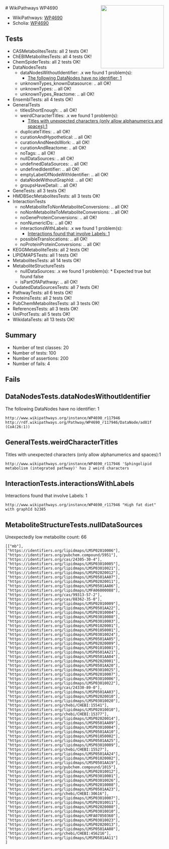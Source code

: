 <img style="float: right; width: 200px" src="https://upload.wikimedia.org/wikipedia/commons/thumb/8/83/Wplogo_with_text_500.png/640px-Wplogo_with_text_500.png" />
# WikiPathways WP4690

* WikiPathways: [WP4690](https://new.wikipathways.org/pathways/WP4690)
* Scholia: [WP4690](https://scholia.toolforge.org/wikipathways/WP4690)
## Tests
* CASMetabolitesTests: all 2 tests OK!
* ChEBIMetabolitesTests: all 4 tests OK!
* ChemSpiderTests: all 2 tests OK!
* DataNodesTests
    * dataNodesWithoutIdentifier: .x we found 1 problem(s):
        * [The following DataNodes have no identifier: 1](#d2d32fa0)
    * unknownTypes_knownDatasource: .. all OK!
    * unknownTypes: .. all OK!
    * unknownTypes_Reactome: .. all OK!
* EnsemblTests: all 4 tests OK!
* GeneralTests
    * titlesShortEnough: .. all OK!
    * weirdCharacterTitles: .x we found 1 problem(s):
        * [Titles with unexpected characters (only allow alphanumerics and spaces):1](#fda87b3f)
    * duplicateTitles: .. all OK!
    * curationAndHypothetical: .. all OK!
    * curationAndNeedsWork: .. all OK!
    * curationAndReactome: .. all OK!
    * noTags: .. all OK!
    * nullDataSources: .. all OK!
    * undefinedDataSources: .. all OK!
    * undefinedIdentifier: .. all OK!
    * emptyLabelOfNodeWithIdentifier: .. all OK!
    * dataNodeWithoutGraphId: .. all OK!
    * groupsHaveDetail: .. all OK!
* GeneTests: all 3 tests OK!
* HMDBSecMetabolitesTests: all 3 tests OK!
* InteractionTests
    * noMetaboliteToNonMetaboliteConversions: .. all OK!
    * noNonMetaboliteToMetaboliteConversions: .. all OK!
    * noGeneProteinConversions: .. all OK!
    * nonNumericIDs: .. all OK!
    * interactionsWithLabels: .x we found 1 problem(s):
        * [Interactions found that involve Labels: 1](#630d2678)
    * possibleTranslocations: .. all OK!
    * noProteinProteinConversions: .. all OK!
* KEGGMetaboliteTests: all 2 tests OK!
* LIPIDMAPSTests: all 1 tests OK!
* MetabolitesTests: all 14 tests OK!
* MetaboliteStructureTests
    * nullDataSources: .x we found 1 problem(s):
            * Expected true but found false
    * isPartOfAPathway: .. all OK!
* OudatedDataSourcesTests: all 7 tests OK!
* PathwayTests: all 6 tests OK!
* ProteinsTests: all 2 tests OK!
* PubChemMetabolitesTests: all 3 tests OK!
* ReferencesTests: all 3 tests OK!
* UniProtTests: all 5 tests OK!
* WikidataTests: all 13 tests OK!


## Summary

* Number of test classes: 20
* Number of tests: 100
* Number of assertions: 200
* Number of fails: 4

## Fails

<a name="d2d32fa0" />

## DataNodesTests.dataNodesWithoutIdentifier

The following DataNodes have no identifier: 1
```
http://www.wikipathways.org/instance/WP4690_r117946 http://rdf.wikipathways.org/Pathway/WP4690_r117946/DataNode/ad81f (CoA(26:1))
```

<a name="fda87b3f" />

## GeneralTests.weirdCharacterTitles

Titles with unexpected characters (only allow alphanumerics and spaces):1
```
http://www.wikipathways.org/instance/WP4690_r117946 'Sphingolipid metabolism (integrated pathway)' has 2 weird characters
```

<a name="630d2678" />

## InteractionTests.interactionsWithLabels

Interactions found that involve Labels: 1
```
http://www.wikipathways.org/instance/WP4690_r117946 "High fat diet" with graphId b2385
```

<a name="9190422a" />

## MetaboliteStructureTests.nullDataSources

Unexpectedly low metabolite count: 66
```
[["mb"],
["https://identifiers.org/lipidmaps/LMSP02010006"],
["https://identifiers.org/pubchem.compound/5951"],
["https://identifiers.org/cas/24305-30-4"],
["https://identifiers.org/lipidmaps/LMSP03010005"],
["https://identifiers.org/lipidmaps/LMSP03010021"],
["https://identifiers.org/lipidmaps/LMSP02020012"],
["https://identifiers.org/lipidmaps/LMSP0501AA07"],
["https://identifiers.org/lipidmaps/LMSP02020011"],
["https://identifiers.org/lipidmaps/LMSP0501AA06"],
["https://identifiers.org/lipidmaps/LMFA06000088"],
["https://identifiers.org/cas/99313-57-2"],
["https://identifiers.org/cas/88362-35-0"],
["https://identifiers.org/lipidmaps/LMSP02010009"],
["https://identifiers.org/lipidmaps/LMSP0501AA22"],
["https://identifiers.org/lipidmaps/LMSP02010004"],
["https://identifiers.org/lipidmaps/LMSP03010008"],
["https://identifiers.org/lipidmaps/LMSP03010003"],
["https://identifiers.org/lipidmaps/LMSP01020001"],
["https://identifiers.org/lipidmaps/LMSP01050001"],
["https://identifiers.org/lipidmaps/LMSP03010024"],
["https://identifiers.org/lipidmaps/LMSP0501AA05"],
["https://identifiers.org/lipidmaps/LMSP02020009"],
["https://identifiers.org/lipidmaps/LMSP01010001"],
["https://identifiers.org/lipidmaps/LMSP0501AA21"],
["https://identifiers.org/lipidmaps/LMSP0501AA04"],
["https://identifiers.org/lipidmaps/LMSP02020001"],
["https://identifiers.org/lipidmaps/LMSP0501AA20"],
["https://identifiers.org/lipidmaps/LMSP03010025"],
["https://identifiers.org/lipidmaps/LMSP02010007"],
["https://identifiers.org/lipidmaps/LMSP03010006"],
["https://identifiers.org/lipidmaps/LMSP03010022"],
["https://identifiers.org/cas/24330-89-0"],
["https://identifiers.org/lipidmaps/LMSP0501AA03"],
["https://identifiers.org/lipidmaps/LMSP02020010"],
["https://identifiers.org/lipidmaps/LMSP03010020"],
["https://identifiers.org/chebi/CHEBI:15541"],
["https://identifiers.org/lipidmaps/LMSP02010010"],
["https://identifiers.org/chebi/CHEBI:15377"],
["https://identifiers.org/lipidmaps/LMSP02020014"],
["https://identifiers.org/lipidmaps/LMSP0501AA09"],
["https://identifiers.org/lipidmaps/LMSP03010004"],
["https://identifiers.org/lipidmaps/LMSP0501AA10"],
["https://identifiers.org/lipidmaps/LMSP01050002"],
["https://identifiers.org/lipidmaps/LMSP0501AA25"],
["https://identifiers.org/lipidmaps/LMSP03010009"],
["https://identifiers.org/chebi/CHEBI:15527"],
["https://identifiers.org/lipidmaps/LMSP0501AA24"],
["https://identifiers.org/lipidmaps/LMSP01020002"],
["https://identifiers.org/lipidmaps/LMSP0501AA19"],
["https://identifiers.org/pubchem.compound/1015"],
["https://identifiers.org/lipidmaps/LMSP02010012"],
["https://identifiers.org/lipidmaps/LMSP03010001"],
["https://identifiers.org/lipidmaps/LMSP03010026"],
["https://identifiers.org/lipidmaps/LMSP02010008"],
["https://identifiers.org/lipidmaps/LMSP0501AA23"],
["https://identifiers.org/chebi/CHEBI:30616"],
["https://identifiers.org/lipidmaps/LMSP03010007"],
["https://identifiers.org/lipidmaps/LMSP02010011"],
["https://identifiers.org/lipidmaps/LMSP02020008"],
["https://identifiers.org/lipidmaps/LMSP03010010"],
["https://identifiers.org/lipidmaps/LMFA07050360"],
["https://identifiers.org/lipidmaps/LMSP03010023"],
["https://identifiers.org/lipidmaps/LMSP02020013"],
["https://identifiers.org/lipidmaps/LMSP0501AA08"],
["https://identifiers.org/chebi/CHEBI:456216"],
["https://identifiers.org/lipidmaps/LMSP0501AA11"]
]
```

